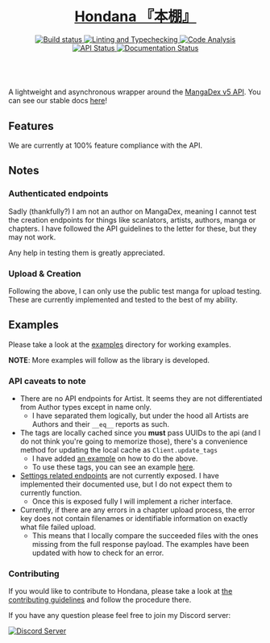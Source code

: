 <div align="center">
    <h1><a href="https://jisho.org/word/%E6%9C%AC%E6%A3%9A">Hondana 『本棚』</a></h1>
    <a href='https://github.com/AbstractUmbra/Hondana/actions/workflows/build.yaml'>
        <img src='https://github.com/AbstractUmbra/Hondana/actions/workflows/build.yaml/badge.svg' alt='Build status' />
    </a>
    <a href='https://github.com/AbstractUmbra/Hondana/actions/workflows/coverage_and_lint.yaml'>
        <img src='https://github.com/AbstractUmbra/Hondana/actions/workflows/coverage_and_lint.yaml/badge.svg' alt='Linting and Typechecking' />
    </a>
    <a href='https://github.com/AbstractUmbra/Hondana/actions/workflows/analysis.yml'>
        <img src='https://github.com/AbstractUmbra/Hondana/actions/workflows/analysis.yml/badge.svg' alt='Code Analysis' />
    </a>
</div>
<div align="center">
    <a href='https://api.mangadex.org/'>
        <img src='https://img.shields.io/website?down_color=red&down_message=offline&label=API%20Status&logo=MangaDex%20API&up_color=lime&up_message=online&url=https%3A%2F%2Fapi.mangadex.org%2Fping' alt='API Status'/>
    </a>
    <a href='https://hondana.readthedocs.io/en/latest/?badge=latest'>
        <img src='https://readthedocs.org/projects/hondana/badge/?version=latest' alt='Documentation Status' />
    </a>
</div>
<h1></h1>
<br>

A lightweight and asynchronous wrapper around the [MangaDex v5 API](https://api.mangadex.org/docs.html).
You can see our stable docs [here](https://hondana.readthedocs.io/en/stable/)!

## Features
We are currently at 100% feature compliance with the API.

## Notes
### Authenticated endpoints
Sadly (thankfully?) I am not an author on MangaDex, meaning I cannot test the creation endpoints for things like scanlators, artists, authors, manga or chapters.
I have followed the API guidelines to the letter for these, but they may not work.

Any help in testing them is greatly appreciated.

### Upload & Creation
Following the above, I can only use the public test manga for upload testing.
These are currently implemented and tested to the best of my ability.

## Examples
Please take a look at the [examples](./examples/) directory for working examples.

**NOTE**: More examples will follow as the library is developed.

### API caveats to note
- There are no API endpoints for Artist. It seems they are not differentiated from Author types except in name only.
  - I have separated them logically, but under the hood all Artists are Authors and their `__eq__` reports as such.
- The tags are locally cached since you **must** pass UUIDs to the api (and I do not think you're going to memorize those), there's a convenience method for updating the local cache as `Client.update_tags`
  - I have added [an example](./examples/updating_local_tags.py) on how to do the above.
  - To use these tags, you can see an example [here](./examples/search_manga.py#L17-L22).
- [Settings related endpoints](https://api.mangadex.org/docs.html#operation/get-settings-template) are not currently exposed. I have implemented their documented use, but I do not expect them to currently function.
  - Once this is exposed fully I will implement a richer interface.
- Currently, if there are any errors in a chapter upload process, the error key does not contain filenames or identifiable information on exactly what file failed upload.
  - This means that I locally compare the succeeded files with the ones missing from the full response payload. The examples have been updated with how to check for an error.

### Contributing
If you would like to contribute to Hondana, please take a look at [the contributing guidelines](./.github/CONTRIBUTING.md) and follow the procedure there.


If you have any question please feel free to join my Discord server:
<div align="left">
    <a href="https://discord.gg/aYGYJxwqe5">
        <img src="https://discordapp.com/api/guilds/705500489248145459/widget.png?style=banner2" alt="Discord Server"/>
    </a>
</div>
